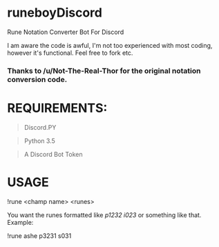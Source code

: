 # runeboyDiscord
Rune Notation Converter Bot For Discord

I am aware the code is awful, I'm not too experienced with most coding, however it's functional. Feel free to fork etc.

### Thanks to /u/Not-The-Real-Thor for the original notation conversion code.

# REQUIREMENTS:
>Discord.PY

>Python 3.5

>A Discord Bot Token


# USAGE
\!rune \<champ name> \<runes>

You want the runes formatted like _p1232 i023_ or something like that.
Example:

  !rune ashe p3231 s031
